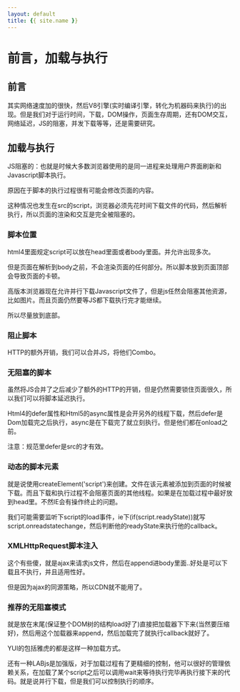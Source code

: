 ```yaml
---
layout: default
title: {{ site.name }}
---
```

# 前言，加载与执行
## 前言
其实网络速度加的很快，然后V8引擎(实时编译引擎，转化为机器码来执行)的出现。但是我们对于运行时间，下载，DOM操作，页面生存周期，还有DOM交互，网络延迟，JS的阻塞，并发下载等等，还是需要研究。

## 加载与执行
JS阻塞的：也就是时候大多数浏览器使用的是同一进程来处理用户界面刷新和Javascript脚本执行。

原因在于脚本的执行过程很有可能会修改页面的内容。

这种情况也发生在src的script，浏览器必须先花时间下载文件的代码，然后解析执行，所以页面的渲染和交互是完全被阻塞的。

### 脚本位置
html4里面规定script可以放在head里面或者body里面。并允许出现多次。

但是页面在解析到body之前，不会渲染页面的任何部分。所以脚本放到页面顶部会导致页面的卡顿。

高版本浏览器现在允许并行下载Javascript文件了，但是js任然会阻塞其他资源，比如图片。而且页面仍然要等JS都下载执行完才能继续。

所以尽量放到底部。

### 阻止脚本
HTTP的额外开销，我们可以合并JS，将他们Combo。

### 无阻塞的脚本
虽然将JS合并了之后减少了额外的HTTP的开销，但是仍然需要锁住页面很久，所以我们可以将脚本延迟执行。

Html4的defer属性和Html5的async属性是会开另外的线程下载，然后defer是Dom加载完之后执行，async是在下载完了就立刻执行。但是他们都在onload之前。

注意：规范里defer是src的才有效。

### 动态的脚本元素
就是说使用createElement('script')来创建。文件在该元素被添加到页面的时候被下载。而且下载和执行过程不会阻塞页面的其他线程。如果是在加载过程中最好放到head里。不然IE会有操作终止的问题。

我们可能需要监听下script的load事件，ie下(if(script.readyState))就写script.onreadstatechange，然后判断他的readyState来执行他的callback。

### XMLHttpRequest脚本注入
这个有些傻，就是ajax来请求js文件，然后在append进body里面..好处是可以下载且不执行，并且适用性好。

但是因为ajax的同源策略，所以CDN就不能用了。

### 推荐的无阻塞模式
就是放在末尾(保证整个DOM树的结构load好了)直接把加载器下下来(当然要压缩好)，然后用这个加载器来append，然后加载完了就执行callback就好了。

YUI的包括雅虎的都是这样一种加载方式。

还有一种LABjs是加强版，对于加载过程有了更精细的控制，他可以很好的管理依赖关系，在加载了某个script之后可以调用wait来等待执行完毕再执行接下来的代码。就是说并行下载，但是我们可以控制执行的顺序。
